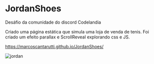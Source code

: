 # JordanShoes

Desáfio da comunidade do discord Codelandia

Criado uma página estática que simula uma loja de venda de tenis.
Foi criado um efeito parallax e ScrollReveal explorando css e JS.


https://marcoscantarutti.github.io/JordanShoes/


![jordan](https://user-images.githubusercontent.com/62340631/137772809-6bb07b56-e8d9-4928-9234-f087fc52ff14.png)

